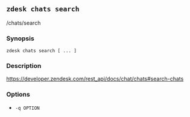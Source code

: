## `zdesk chats search`

/chats/search

### Synopsis

    zdesk chats search [ ... ]

### Description

https://developer.zendesk.com/rest_api/docs/chat/chats#search-chats

### Options

* `-q OPTION`

